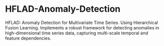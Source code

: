 # HFLAD-Anomaly-Detection
HFLAD: Anomaly Detection for Multivariate Time Series. Using Hierarchical Fusion Learning. Implements a robust framework for detecting anomalies in high-dimensional time series data, capturing multi-scale temporal and feature dependencies.
